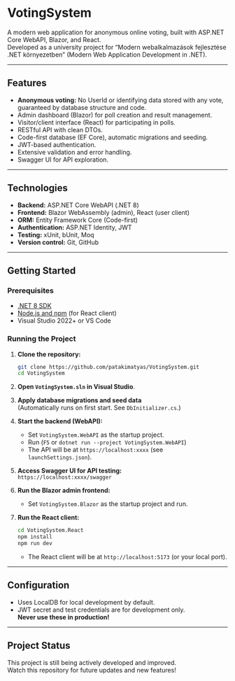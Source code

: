 # VotingSystem

A modern web application for anonymous online voting, built with ASP.NET Core WebAPI, Blazor, and React.  
Developed as a university project for “Modern webalkalmazások fejlesztése .NET környezetben” (Modern Web Application Development in .NET).

---

## Features

- **Anonymous voting:** No UserId or identifying data stored with any vote, guaranteed by database structure and code.
- Admin dashboard (Blazor) for poll creation and result management.
- Visitor/client interface (React) for participating in polls.
- RESTful API with clean DTOs.
- Code-first database (EF Core), automatic migrations and seeding.
- JWT-based authentication.
- Extensive validation and error handling.
- Swagger UI for API exploration.

---

## Technologies

- **Backend:** ASP.NET Core WebAPI (.NET 8)
- **Frontend:** Blazor WebAssembly (admin), React (user client)
- **ORM:** Entity Framework Core (Code-first)
- **Authentication:** ASP.NET Identity, JWT
- **Testing:** xUnit, bUnit, Moq
- **Version control:** Git, GitHub

---

## Getting Started

### Prerequisites

- [.NET 8 SDK](https://dotnet.microsoft.com/en-us/download)
- [Node.js and npm](https://nodejs.org/) (for React client)
- Visual Studio 2022+ or VS Code

### Running the Project

1. **Clone the repository:**
    ```sh
    git clone https://github.com/patakimatyas/VotingSystem.git
    cd VotingSystem
    ```

2. **Open `VotingSystem.sln` in Visual Studio**.

3. **Apply database migrations and seed data**  
   (Automatically runs on first start. See `DbInitializer.cs`.)

4. **Start the backend (WebAPI):**
    - Set `VotingSystem.WebAPI` as the startup project.
    - Run (`F5` or `dotnet run --project VotingSystem.WebAPI`)
    - The API will be at `https://localhost:xxxx` (see `launchSettings.json`).

5. **Access Swagger UI for API testing:**  
   `https://localhost:xxxx/swagger`

6. **Run the Blazor admin frontend:**
    - Set `VotingSystem.Blazor` as the startup project and run.

7. **Run the React client:**
    ```sh
    cd VotingSystem.React
    npm install
    npm run dev
    ```
    - The React client will be at `http://localhost:5173` (or your local port).

---

## Configuration

- Uses LocalDB for local development by default.
- JWT secret and test credentials are for development only.  
  **Never use these in production!**

---

## Project Status

This project is still being actively developed and improved.  
Watch this repository for future updates and new features!

